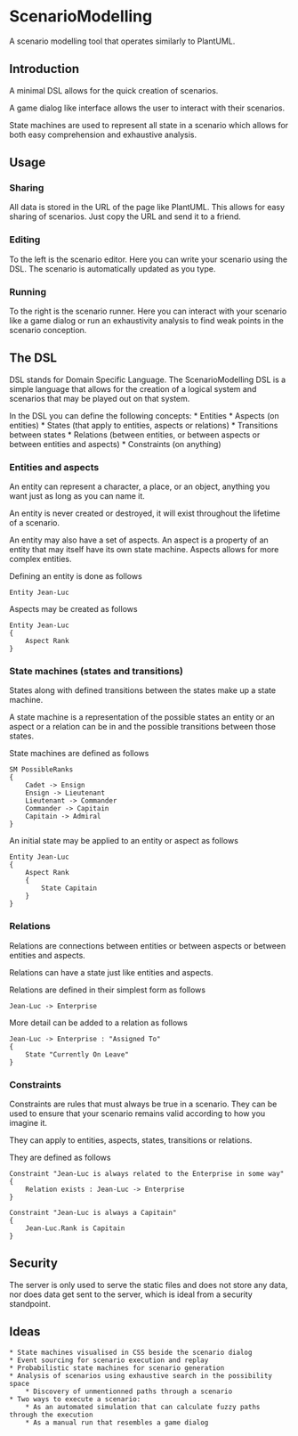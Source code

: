 # ScenarioModelling

A scenario modelling tool that operates similarly to PlantUML.

## Introduction

A minimal DSL allows for the quick creation of scenarios.

A game dialog like interface allows the user to interact with their scenarios.

State machines are used to represent all state in a scenario which allows for both easy comprehension and exhaustive analysis.


## Usage

### Sharing

All data is stored in the URL of the page like PlantUML. This allows for easy sharing of scenarios. Just copy the URL and send it to a friend.

### Editing

To the left is the scenario editor. Here you can write your scenario using the DSL. The scenario is automatically updated as you type.

### Running

To the right is the scenario runner. Here you can interact with your scenario like a game dialog or run an exhaustivity analysis to find weak points in the scenario conception.


## The DSL

DSL stands for Domain Specific Language. The ScenarioModelling DSL is a simple language that allows for the creation of a logical system and scenarios that may be played out on that system.

In the DSL you can define the following concepts:
	* Entities
	* Aspects (on entities)
	* States (that apply to entities, aspects or relations)
	* Transitions between states
	* Relations (between entities, or between aspects or between entities and aspects)
	* Constraints (on anything)

### Entities and aspects

An entity can represent a character, a place, or an object, anything you want just as long as you can name it. 

An entity is never created or destroyed, it will exist throughout the lifetime of a scenario.

An entity may also have a set of aspects. An aspect is a property of an entity that may itself have its own state machine. Aspects allows for more complex entities.

Defining an entity is done as follows 

```
Entity Jean-Luc
```

Aspects may be created as follows

```
Entity Jean-Luc
{
	Aspect Rank
}
```

### State machines (states and transitions)

States along with defined transitions between the states make up a state machine. 

A state machine is a representation of the possible states an entity or an aspect or a relation can be in and the possible transitions between those states.

State machines are defined as follows

```
SM PossibleRanks
{
	Cadet -> Ensign
	Ensign -> Lieutenant
	Lieutenant -> Commander
	Commander -> Capitain
	Capitain -> Admiral
}
```

An initial state may be applied to an entity or aspect as follows

```
Entity Jean-Luc
{
	Aspect Rank
	{
		State Capitain
	}
}
```

### Relations

Relations are connections between entities or between aspects or between entities and aspects.

Relations can have a state just like entities and aspects.

Relations are defined in their simplest form as follows

```
Jean-Luc -> Enterprise
```

More detail can be added to a relation as follows

```
Jean-Luc -> Enterprise : "Assigned To"
{
	State "Currently On Leave"
}
```

### Constraints

Constraints are rules that must always be true in a scenario. They can be used to ensure that your scenario remains valid according to how you imagine it.

They can apply to entities, aspects, states, transitions or relations.

They are defined as follows

```
Constraint "Jean-Luc is always related to the Enterprise in some way"
{
	Relation exists : Jean-Luc -> Enterprise
}

Constraint "Jean-Luc is always a Capitain"
{
	Jean-Luc.Rank is Capitain
}
```

## Security

The server is only used to serve the static files and does not store any data, nor does data get sent to the server, which is ideal from a security standpoint.

## Ideas

	* State machines visualised in CSS beside the scenario dialog
	* Event sourcing for scenario execution and replay
	* Probabilistic state machines for scenario generation
	* Analysis of scenarios using exhaustive search in the possibility space
		* Discovery of unmentionned paths through a scenario
	* Two ways to execute a scenario: 
		* As an automated simulation that can calculate fuzzy paths through the execution
		* As a manual run that resembles a game dialog
